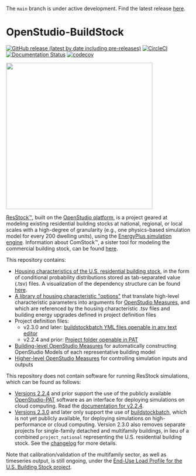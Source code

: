 The `main` branch is under active development. Find the latest release [here](https://github.com/NREL/OpenStudio-BuildStock/releases).

OpenStudio-BuildStock
===================

[![GitHub release (latest by date including pre-releases)](https://img.shields.io/github/v/release/NREL/OpenStudio-BuildStock?include_prereleases)](https://github.com/NREL/OpenStudio-BuildStock/releases)
[![CircleCI](https://circleci.com/gh/NREL/OpenStudio-BuildStock.svg?style=shield)](https://circleci.com/gh/NREL/OpenStudio-BuildStock)
[![Documentation Status](https://readthedocs.org/projects/resstock/badge/?version=latest)](https://resstock.readthedocs.io/en/latest/?badge=latest)
[![codecov](https://codecov.io/gh/NREL/OpenStudio-BuildStock/branch/master/graph/badge.svg)](https://codecov.io/gh/NREL/OpenStudio-BuildStock)

<img src="https://user-images.githubusercontent.com/1276021/85608250-1ff46b80-b612-11ea-903e-4ced367e5940.jpg" width="400">

[ResStock™](https://www.nrel.gov/buildings/resstock.html), built on the [OpenStudio platform](http://openstudio.net), is a project geared at modeling existing residential building stocks at national, regional, or local scales with a high-degree of granularity (e.g., one physics-based simulation model for every 200 dwelling units), using the [EnergyPlus simulation engine](http://energyplus.net). Information about ComStock™, a sister tool for modeling the commercial building stock, can be found [here](https://www.nrel.gov/buildings/comstock.html). 

This repository contains:

- [Housing characteristics of the U.S. residential building stock](https://github.com/NREL/OpenStudio-BuildStock/tree/master/project_national/housing_characteristics), in the form of conditional probability distributions stored as tab-separated value (.tsv) files. A visualization of the dependency structure can be found [here](https://htmlpreview.github.io/?https://github.com/NREL/OpenStudio-BuildStock/blob/master/project_national/util/dependency_wheel/dep_wheel.html).
- [A library of housing characteristic "options"](https://github.com/NREL/OpenStudio-BuildStock/blob/master/resources/options_lookup.tsv) that translate high-level characteristic parameters into arguments for [OpenStudio Measures](https://github.com/NREL/OpenStudio-BuildStock/tree/master/resources/measures), and which are referenced by the housing characteristic .tsv files and building energy upgrades defined in project definition files
- Project definition files:
  - v2.3.0 and later: [buildstockbatch YML files openable in any text editor](https://github.com/NREL/OpenStudio-BuildStock/blob/master/project_national/national.yml)
  - v2.2.4 and prior: [Project folder openable in PAT](https://github.com/NREL/OpenStudio-BuildStock/tree/v2.2.4/project_singlefamilydetached)
- [Building-level OpenStudio Measures](https://github.com/NREL/OpenStudio-BuildStock/tree/master/resources/measures) for automatically constructing OpenStudio Models of each representative building model
- [Higher-level OpenStudio Measures](https://github.com/NREL/OpenStudio-BuildStock/tree/master/measures) for controlling simulation inputs and outputs

This repository does not contain software for running ResStock simulations, which can be found as follows:

 - [Versions 2.2.4](https://github.com/NREL/OpenStudio-BuildStock/releases/tag/v2.2.4) and prior support the use of the publicly available [OpenStudio-PAT](https://github.com/NREL/OpenStudio-PAT) software as an interface for deploying simulations on cloud computing. Read the [documentation for v2.2.4](https://resstock.readthedocs.io/en/v2.2.4/).
 - [Versions 2.3.0](https://github.com/NREL/OpenStudio-BuildStock/releases/tag/untagged-af060c990f21d5ca539f) and later only support the use of [buildstockbatch](https://github.com/NREL/buildstockbatch), which is not yet publicly available, for deploying simulations on high-performance or cloud computing. Version 2.3.0 also removes separate projects for single-family detached and multifamily buildings, in lieu of a combined `project_national` representing the U.S. residential building stock. See the [changelog](https://github.com/NREL/OpenStudio-BuildStock/blob/master/CHANGELOG.md) for more details. 

Note that calibration/validation of the multifamily sector, as well as timeseries output, is still ongoing, under the [End-Use Load Profile for the U.S. Building Stock project](https://www.nrel.gov/buildings/end-use-load-profiles.html).

